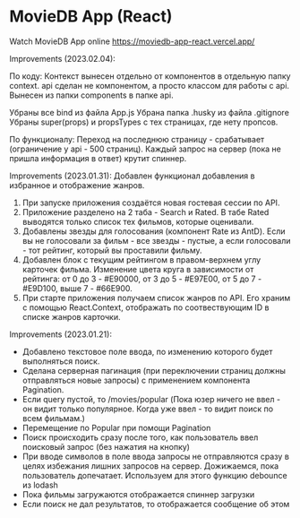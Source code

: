 #   MovieDB App (React)

Watch MovieDB App online
https://moviedb-app-react.vercel.app/

Improvements (2023.02.04):

По коду:
Контекст вынесен отдельно от компонентов в отдельную папку context.
api сделан не компонентом, а просто классом для работы с api. Вынесен из папки components в папке api.

Убраны все bind из файла App.js
Убрана папка .husky из файла .gitignore 
Убраны super(props) и propsTypes с тех страницах, где нету пропсов.

По функционалу:
Переход на последнюю страницу - срабатывает (ограничение у api - 500 страниц).
Каждый запрос на сервер (пока не пришла информация в ответ) крутит спиннер.

Improvements (2023.01.31):
Добавлен функционал добавления в избранное и отображение жанров.

1. При запуске приложения создаётся новая гостевая сессии по API.
2. Приложение разделено на 2 таба - Search и Rated. В табе Rated выводятся только список тех фильмов, которые оценивали.
3. Добавлены звезды для голосования (компонент Rate из AntD). Если вы не голосовали за фильм - все звезды - пустые, а если голосовали - тот рейтинг, который вы проставили фильму.
4. Добавлен блок с текущим рейтингом в правом-верхнем углу карточек фильма. Изменение цвета круга в зависимости от рейтинга: от 0 до 3 - #E90000, от 3 до 5 - #E97E00, от 5 до 7 - #E9D100, выше 7 - #66E900.
5. При старте приложения получаем список жанров по API. Его храним с помощью React.Context, отображать по соотвествующим ID в списке жанров карточки.


Improvements (2023.01.21):
* Добавлено текстовое поле ввода, по изменению которого будет выполняться поиск.
* Сделана серверная пагинация (при переключении страниц должны отправляться новые запросы) с применением компонента Pagination.
* Если query пустой, то /movies/popular (Пока юзер ничего не ввел - он видит только популярное. Когда уже ввел - то видит поиск по всем фильмам.)
* Перемещение по Popular при помощи Pagination
* Поиск происходить сразу после того, как пользователь ввел поисковый запрос (без нажатия на кнопку)
* При вводе символов в поле ввода запросы не отправляются сразу в целях избежания лишних запросов на сервер. Дожижаемся, пока пользователь допечатает. Используем для этого функцию debounce из lodash
* Пока фильмы загружаются отображается спиннер загрузки
* Если поиск не дал результатов, то отображается сообщение об этом
